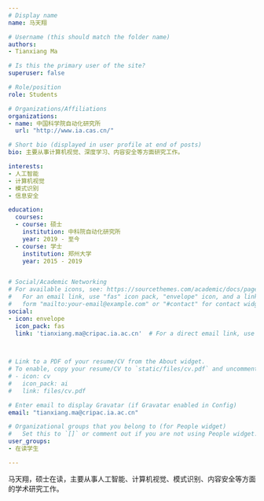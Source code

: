 ```yaml
---
# Display name
name: 马天翔

# Username (this should match the folder name)
authors:
- Tianxiang Ma

# Is this the primary user of the site?
superuser: false

# Role/position
role: Students

# Organizations/Affiliations
organizations:
- name: 中国科学院自动化研究所
  url: "http://www.ia.cas.cn/"

# Short bio (displayed in user profile at end of posts)
bio: 主要从事计算机视觉、深度学习、内容安全等方面研究工作。

interests:
- 人工智能
- 计算机视觉
- 模式识别
- 信息安全

education:
  courses:
  - course: 硕士
    institution: 中科院自动化研究所
    year: 2019 - 至今
  - course: 学士
    institution: 郑州大学
    year: 2015 - 2019


# Social/Academic Networking
# For available icons, see: https://sourcethemes.com/academic/docs/page-builder/#icons
#   For an email link, use "fas" icon pack, "envelope" icon, and a link in the
#   form "mailto:your-email@example.com" or "#contact" for contact widget.
social:
- icon: envelope
  icon_pack: fas
  link: 'tianxiang.ma@cripac.ia.ac.cn'  # For a direct email link, use "mailto:test@example.org".

  

# Link to a PDF of your resume/CV from the About widget.
# To enable, copy your resume/CV to `static/files/cv.pdf` and uncomment the lines below.
# - icon: cv
#   icon_pack: ai
#   link: files/cv.pdf

# Enter email to display Gravatar (if Gravatar enabled in Config)
email: "tianxiang.ma@cripac.ia.ac.cn"

# Organizational groups that you belong to (for People widget)
#   Set this to `[]` or comment out if you are not using People widget.
user_groups:
- 在读学生

---
```


马天翔，硕士在读，主要从事人工智能、计算机视觉、模式识别、内容安全等方面的学术研究工作。